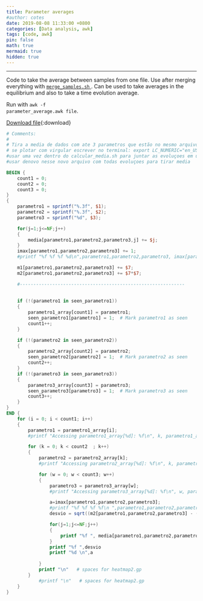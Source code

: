 ```yaml
---
title: Parameter averages
#author: cotes
date: 2019-08-08 11:33:00 +0800
categories: [Data analysis, awk]
tags: [code, awk]
pin: false
math: true
mermaid: true
hidden: true
---
```



<hr>

Code to take the average between samples from one file. Use after merging everything with 
<a href="{% post_url 2019-08-08-merge-samples %}">
    <code class="language-plaintext highlighter-rouge">merge_samples.sh</code>
</a>. 
Can be used to take averages in the equilibrium and also to take a time evolution average.

Run with <code class="language-plaintext highlighter-rouge">awk -f parameter_average.awk file</code>.

[Download file](/files/scripts/data_analysis/parameter_average.awk){:download}

```awk
# Comments:
#
# Tira a media de dados com ate 3 parametros que estão no mesmo arquivo e os parametros iguais estao em sequencia
# se plotar com virgular escrever no terminal: export LC_NUMERIC="en_US.UTF-8"
#usar uma vez dentro do calcular_media.sh para juntar as evoluçoes em um mesmo arquivo
#usar denovo nesse novo arquivo com todas evoluçoes para tirar media

BEGIN {
	count1 = 0;
	count2 = 0;
	count3 = 0;
}
{
	parametro1 = sprintf("%.3f", $1);
	parametro2 = sprintf("%.3f", $2);
	parametro3 = sprintf("%d", $3);

	for(j=1;j<=NF;j++)
	{
		media[parametro1,parametro2,parametro3,j] += $j; 
	}   		
	imax[parametro1,parametro2,parametro3] += 1;		
	#printf "%f %f %f %d\n",parametro1,parametro2,parametro3, imax[parametro1,parametro2,parametro3]

	m1[parametro1,parametro2,parametro3] += $7;
	m2[parametro1,parametro2,parametro3] += $7*$7; 	

	#-------------------------------------------------------------
	
	
	if (!(parametro1 in seen_parametro1)) 
	{
		parametro1_array[count1] = parametro1;
		seen_parametro1[parametro1] = 1;  # Mark parametro1 as seen
		count1++;
	}

	if (!(parametro2 in seen_parametro2)) 
	{
		parametro2_array[count2] = parametro2;
		seen_parametro2[parametro2] = 1;  # Mark parametro2 as seen
		count2++;
	}
	if (!(parametro3 in seen_parametro3)) 
	{
		parametro3_array[count3] = parametro3;
		seen_parametro3[parametro3] = 1;  # Mark parametro3 as seen
		count3++;
	}
}
END {
	for (i = 0; i < count1; i++)
	{  
		parametro1 = parametro1_array[i];
		#printf "Accessing parametro1_array[%d]: %f\n", k, parametro1_array[i];

		for (k = 0; k < count2	; k++)
		{
			parametro2 = parametro2_array[k];
			#printf "Accessing parametro2_array[%d]: %f\n", k, parametro2_array[k];

			for (w = 0; w < count3; w++)
			{ 
				parametro3 = parametro3_array[w];
				#printf "Accessing parametro3_array[%d]: %f\n", w, parametro3_array[w];

				a=imax[parametro1,parametro2,parametro3];
				#printf "%f %f %f %f\n ",parametro1,parametro2,parametro3,a
				desvio = sqrt((m2[parametro1,parametro2,parametro3] - (m1[parametro1,parametro2,parametro3]**2)/a)/a );

				for(j=1;j<=NF;j++)
				{
					printf "%f ", media[parametro1,parametro2,parametro3,j]/a
				}  
				printf "%f ",desvio
				printf "%d \n",a  
				  
			}
			printf "\n"   # spaces for heatmap2.gp
		}
			#printf "\n"   # spaces for heatmap2.gp
	}
}
```